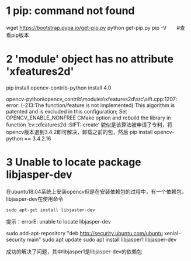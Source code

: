 # 1 pip: command not found

wget https://bootstrap.pypa.io/get-pip.py
python get-pip.py
pip -V　　#查看pip版本

# 2 'module' object has no attribute 'xfeatures2d'

pip install opencv-contrib-python
install 4.0


opencv-python\opencv_contrib\modules\xfeatures2d\src\sift.cpp:1207: error: (-213:The function/feature is not implemented) This algorithm is patented and is excluded in this configuration; Set OPENCV_ENABLE_NONFREE CMake option and rebuild the library in function ‘cv::xfeatures2d::SIFT::create’
貌似是该算法被申请了专利，将opencv版本退到3.4.2即可解决，卸载之前的包，然后
pip install opencv-python == 3.4.2.16

# 3 Unable to locate package libjasper-dev
在ubuntu18.04系统上安装opencv但是在安装依赖包的过程中，有一个依赖包，libjasper-dev在使用命令

    sudo apt-get install libjaster-dev

提示：errorE: unable to locate libjasper-dev

sudo add-apt-repository "deb http://security.ubuntu.com/ubuntu xenial-security main"
sudo apt update
sudo apt install libjasper1 libjasper-dev

成功的解决了问题，其中libjasper1是libjasper-dev的依赖包


